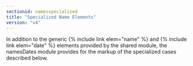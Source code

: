 ```yaml
---
sectionid: namesspecialized
title: "Specialized Name Elements"
version: "v4"
---
```


In addition to the generic {% include link elem="name" %} and {% include link elem="date" %} elements provided by the shared module, the namesDates module provides for the markup of the specialized cases described below.

